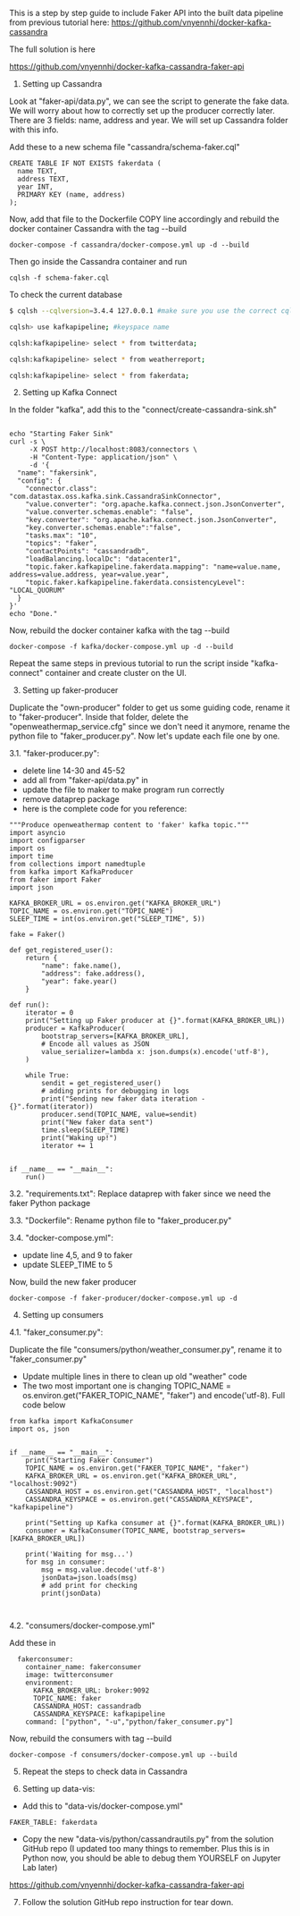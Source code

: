 This is a step by step guide to include Faker API into the built data pipeline from previous tutorial here: https://github.com/vnyennhi/docker-kafka-cassandra

The full solution is here

https://github.com/vnyennhi/docker-kafka-cassandra-faker-api


1.  Setting up Cassandra

Look at "faker-api/data.py", we can see the script to generate the fake data. We will worry about how to correctly set up the producer correctly later. There are 3 fields: name, address and year. We will set up Cassandra folder with this info.

Add these to a new schema file "cassandra/schema-faker.cql"

```
CREATE TABLE IF NOT EXISTS fakerdata (
  name TEXT,
  address TEXT,
  year INT,
  PRIMARY KEY (name, address)
);
```


Now, add that file to the Dockerfile COPY line accordingly and rebuild the docker container Cassandra with the tag --build

```
docker-compose -f cassandra/docker-compose.yml up -d --build
```

Then go inside the Cassandra container and run 

```
cqlsh -f schema-faker.cql
```

To check the current database

```bash
$ cqlsh --cqlversion=3.4.4 127.0.0.1 #make sure you use the correct cqlversion

cqlsh> use kafkapipeline; #keyspace name

cqlsh:kafkapipeline> select * from twitterdata;

cqlsh:kafkapipeline> select * from weatherreport;

cqlsh:kafkapipeline> select * from fakerdata;

```

2. Setting up Kafka Connect

In the folder "kafka", add this to the "connect/create-cassandra-sink.sh"

```

echo "Starting Faker Sink"
curl -s \
     -X POST http://localhost:8083/connectors \
     -H "Content-Type: application/json" \
     -d '{
  "name": "fakersink",
  "config": {
    "connector.class": "com.datastax.oss.kafka.sink.CassandraSinkConnector",
    "value.converter": "org.apache.kafka.connect.json.JsonConverter",
    "value.converter.schemas.enable": "false",  
    "key.converter": "org.apache.kafka.connect.json.JsonConverter",
    "key.converter.schemas.enable":"false",
    "tasks.max": "10",
    "topics": "faker",
    "contactPoints": "cassandradb",
    "loadBalancing.localDc": "datacenter1",
    "topic.faker.kafkapipeline.fakerdata.mapping": "name=value.name, address=value.address, year=value.year",
    "topic.faker.kafkapipeline.fakerdata.consistencyLevel": "LOCAL_QUORUM"
  }
}'
echo "Done."
```

Now, rebuild the docker container kafka with the tag --build

```
docker-compose -f kafka/docker-compose.yml up -d --build
```

Repeat the same steps in previous tutorial to run the script inside "kafka-connect" container and create cluster on the UI.

3. Setting up faker-producer

Duplicate the "own-producer" folder to get us some guiding code, rename it to "faker-producer". Inside that folder, delete the "openweathermap_service.cfg" since we don't need it anymore, rename the python file to "faker_producer.py". Now let's update each file one by one.

3.1. "faker-producer.py": 
- delete line 14-30 and 45-52
- add all from "faker-api/data.py" in
- update the file to maker to make program run correctly
- remove dataprep package
- here is the complete code for you reference:

```
"""Produce openweathermap content to 'faker' kafka topic."""
import asyncio
import configparser
import os
import time
from collections import namedtuple
from kafka import KafkaProducer
from faker import Faker
import json

KAFKA_BROKER_URL = os.environ.get("KAFKA_BROKER_URL")
TOPIC_NAME = os.environ.get("TOPIC_NAME")
SLEEP_TIME = int(os.environ.get("SLEEP_TIME", 5))

fake = Faker()

def get_registered_user():
    return {
        "name": fake.name(),
        "address": fake.address(),
        "year": fake.year()
    }

def run():
    iterator = 0
    print("Setting up Faker producer at {}".format(KAFKA_BROKER_URL))
    producer = KafkaProducer(
        bootstrap_servers=[KAFKA_BROKER_URL],
        # Encode all values as JSON
        value_serializer=lambda x: json.dumps(x).encode('utf-8'),
    )

    while True:
        sendit = get_registered_user()
        # adding prints for debugging in logs
        print("Sending new faker data iteration - {}".format(iterator))
        producer.send(TOPIC_NAME, value=sendit)
        print("New faker data sent")
        time.sleep(SLEEP_TIME)
        print("Waking up!")
        iterator += 1


if __name__ == "__main__":
    run()

```

3.2. "requirements.txt": 
Replace dataprep with faker since we need the faker Python package

3.3. "Dockerfile": 
Rename python file to "faker_producer.py"

3.4. "docker-compose.yml":
- update line 4,5, and 9 to faker
- update SLEEP_TIME to 5

Now, build the new faker producer

```
docker-compose -f faker-producer/docker-compose.yml up -d
```

4. Setting up consumers

4.1. "faker_consumer.py": 

Duplicate the file "consumers/python/weather_consumer.py", rename it to "faker_consumer.py"

- Update multiple lines in there to clean up old "weather" code
- The two most important one is changing TOPIC_NAME = os.environ.get("FAKER_TOPIC_NAME", "faker") and encode('utf-8). Full code below

```
from kafka import KafkaConsumer
import os, json


if __name__ == "__main__":
    print("Starting Faker Consumer")
    TOPIC_NAME = os.environ.get("FAKER_TOPIC_NAME", "faker")
    KAFKA_BROKER_URL = os.environ.get("KAFKA_BROKER_URL", "localhost:9092")
    CASSANDRA_HOST = os.environ.get("CASSANDRA_HOST", "localhost")
    CASSANDRA_KEYSPACE = os.environ.get("CASSANDRA_KEYSPACE", "kafkapipeline")

    print("Setting up Kafka consumer at {}".format(KAFKA_BROKER_URL))
    consumer = KafkaConsumer(TOPIC_NAME, bootstrap_servers=[KAFKA_BROKER_URL])
    
    print('Waiting for msg...')
    for msg in consumer:
        msg = msg.value.decode('utf-8')
        jsonData=json.loads(msg)
        # add print for checking
        print(jsonData)
  
  
```

4.2. "consumers/docker-compose.yml"

Add these in

```
  fakerconsumer:
    container_name: fakerconsumer
    image: twitterconsumer
    environment:
      KAFKA_BROKER_URL: broker:9092
      TOPIC_NAME: faker
      CASSANDRA_HOST: cassandradb
      CASSANDRA_KEYSPACE: kafkapipeline
    command: ["python", "-u","python/faker_consumer.py"]
```

Now, rebuild the consumers with tag --build

```
docker-compose -f consumers/docker-compose.yml up --build
```

5. Repeat the steps to check data in Cassandra

6. Setting up data-vis:

- Add this to "data-vis/docker-compose.yml"

```
FAKER_TABLE: fakerdata
```

- Copy the new "data-vis/python/cassandrautils.py" from the solution GitHub repo (I updated too many things to remember. Plus this is in Python now, you should be able to debug them YOURSELF on Jupyter Lab later)

https://github.com/vnyennhi/docker-kafka-cassandra-faker-api

7. Follow the solution GitHub repo instruction for tear down.